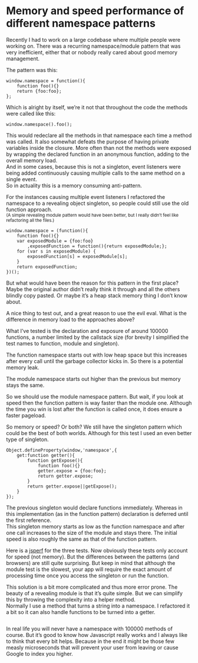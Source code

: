 <!--
  id: 2947
  date: 2015-11-03T08:09:00
  modified: 2016-12-07T09:40:21
  slug: memory-and-speed-performance-of-different-namespace-patterns
  type: post
  excerpt: <p>Recently I had to work on a large codebase where multiple people were working on. There was a recurring namespace/module pattern that was very inefficient, either that or nobody really cared about good memory management.</p>
  categories: code, Javascript
  tags: performance, memory, speed
  metaKeyword: namespace
  metaTitle: Memory and performance of different namespace patterns
  metaDescription: Recently I worked on a large codebase with a recurring namespace pattern that was very inefficient. I decided to test memory and speed of the alternatives.
  inCv: 
  inPortfolio: 
  dateFrom: 
  dateTo: 
-->

# Memory and speed performance of different namespace patterns

<p>Recently I had to work on a large codebase where multiple people were working on. There was a recurring namespace/module pattern that was very inefficient, either that or nobody really cared about good memory management.<br />
<!--more--></p>
<p>The pattern was this:</p>
<pre><code data-language="javascript">window.namespace = function(){
	function foo(){}
	return {foo:foo};
};</code></pre>
<p>Which is alright by itself, we&#8217;re it not that throughout the code the methods were called like this:</p>
<pre><code data-language="javascript">window.namespace().foo();</code></pre>
<p>This would redeclare all the methods in that namespace each time a method was called. It also somewhat defeats the purpose of having private variables inside the closure. More often than not the methods were exposed by wrapping the declared function in an anonymous function, adding to the overall memory load.<br />
And in some cases, because this is not a singleton, event listeners were being added continuously causing multiple calls to the same method on a single event.<br />
So in actuality this is a memory consuming anti-pattern.</p>
<p>For the instances causing multiple event listeners I refactored the namespace to a revealing object singleton, so people could still use the old function approach.<br />
<small>(A simple revealing module pattern would have been better, but I really didn&#8217;t feel like refactoring all the files.)</small></p>
<pre><code data-language="javascript">window.namespace = (function(){
	function foo(){}
	var exposedModule = {foo:foo}
		,exposedFunction = function(){return exposedModule;};
	for (var s in exposedModule) {
		exposedFunction[s] = exposedModule[s];
	}
	return exposedFunction;
})();</code></pre>
<p>But what would have been the reason for this pattern in the first place? Maybe the original author didn&#8217;t really think it through and all the others blindly copy pasted. Or maybe it&#8217;s a heap stack memory thing I don&#8217;t know about.</p>
<p>A nice thing to test out, and a great reason to use the evil eval. What is the difference in memory load to the approaches above?</p>
<p>What I&#8217;ve tested is the declaration and exposure of around 100000 functions, a number limited by the callstack size (for brevity I simplified the test names to function, module and singleton).</p>
<p>The function namespace starts out with low heap space but this increases after every call until the garbage collector kicks in. So there is a potential memory leak.</p>
<p>The module namespace starts out higher than the previous but memory stays the same.</p>
<p>So we should use the module namespace pattern. But wait, if you look at speed then the function pattern is way faster than the module one. Although the time you win is lost after the function is called once, it does ensure a faster pageload.</p>
<p>So memory or speed? Or both? We still have the singleton pattern which could be the best of both worlds. Although for this test I used an even better type of singleton.</p>
<pre><code data-language="javascript">Object.defineProperty(window,'namespace',{
	get:function getter(){
		function getExpose(){
			function foo(){}
			getter.expose = {foo:foo};
			return getter.expose;
		}
		return getter.expose||getExpose();
	}
});</code></pre>
<p>The previous singleton would declare functions immediately. Whereas in this implementation (as in the function pattern) declaration is deferred until the first reference.<br />
This singleton memory starts as low as the function namespace and after one call increases to the size of the module and stays there. The initial speed is also roughly the same as that of the function pattern.</p>
<p>Here is a <a href="http://jsperf.com/memory-and-speed-of-different-namespace-patterns" target="_blank">jsperf</a> for the three tests. Now obviously these tests only account for speed (not memory). But the differences between the patterns (and browsers) are still quite surprising. But keep in mind that although the module test is the slowest, your app will require the exact amount of processing time once you access the singleton or run the function.</p>
<p>This solution is a bit more complicated and thus more error prone. The beauty of a revealing module is that it&#8217;s quite simple. But we can simplify this by throwing the complexity into a helper method.<br />
Normally I use a method that turns a string into a namespace. I refactored it a bit so it can also handle functions to be turned into a getter. </p>
<pre><code data-language="javascript" data-src="/wordpress/wp-content/themes/sjeiti/static/example/singletonNamespace.js"></code></pre>
<p>In real life you will never have a namespace with 100000 methods of course. But it&#8217;s good to know how Javascript really works and I always like to think that every bit helps. Because in the end it might be those few measly microseconds that will prevent your user from leaving or cause Google to index you higher.</p>
